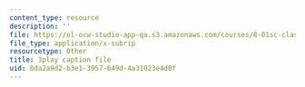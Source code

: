 ```yaml
---
content_type: resource
description: ''
file: https://ol-ocw-studio-app-qa.s3.amazonaws.com/courses/8-01sc-classical-mechanics-fall-2016/8da2a9d2b3e13957649d4a31023e4d0f_7Mv5hT1nugQ.srt
file_type: application/x-subrip
resourcetype: Other
title: 3play caption file
uid: 8da2a9d2-b3e1-3957-649d-4a31023e4d0f
---
```

